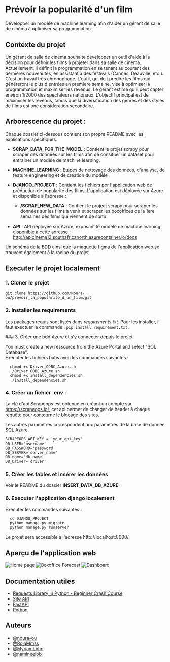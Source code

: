 # Prévoir la popularité d'un film
Développer un modèle de machine learning afin d'aider un gérant de salle de cinéma à optimiser sa programmation.

## Contexte du projet
Un gérant de salle de cinéma souhaite développer un outil d'aide à la décision pour définir les films à projeter dans sa salle de cinéma.  Actuellement, il définit la programmation en se tenant au courant des dernières nouveautés, en assistant à des festivals (Cannes, Deauville, etc.). C'est un travail très chronophage. L'outil, qui doit prédire les films qui généreront le plus d'entrées en première semaine, vise à optimiser la programmation et maximiser les revenus. 
Le gérant estime qu'il peut capter environ 1/2000 des spectateurs nationaux. L'objectif principal est de maximiser les revenus, tandis que la diversification des genres et des styles de films est une considération secondaire.

## Arborescence du projet : 
Chaque dossier ci-dessous contient son propre README avec les explications spécifiques.

 - **SCRAP_DATA_FOR_THE_MODEL** : Contient le projet scrapy pour scraper des données sur les films afin de consituer un dataset pour entrainer un modèle de machine learning.

 - **MACHINE_LEARNING** : Etapes de nettoyage des données, d'analyse, de feature engineering et de création du modèle

 - **DJANGO_PROJECT** : Contient les fichiers por l'application web de préduction de popularité des films.  L'application est déployée sur Azure et disponible à l'adresse :
    - **/SCRAP_NEW_DATA** : Contient le project scrapy pour scraper les données sur les films à venir et scraper les boxoffices de la 1ère semaines dès films qui viennent de sortir

- **API** : API déployée sur Azure, exposant le modèle de machine learning, disponible à cette adresse : http://apicinema12.southafricanorth.azurecontainer.io/docs

Un schéma de la BDD ainsi que la maquette figma de l'application web se trouvent également à la racine du projet.

## Executer le projet localement
### 1. Cloner le projet
```
git clone https://github.com/Noura-ou/prevoir_la_popularite_d_un_film.git
```


### 2. Installer les requirements
Les packages requis sont listés dans *requirements.txt*. Pour les installer, il faut exectuer la commande : `pip install requirement.txt`.

### 3. Créer une bdd Azure et s'y connecter depuis le projet 

You must create a new ressource from the Azure Portal and select "SQL Database".  
Executer les fichiers bahs avec les commandes suivantes : 
```
  chmod +x Driver_ODBC_Azure.sh  
  ./Driver_ODBC_Azure.sh  
  chmod +x install_dependencies.sh  
  ./install_dependencies.sh  
```

### 4. Créer un fichier **.env** :   
La clé d'api Scrapeops est obtenue en créant un compte sur https://scrapeops.io/, cet api permet de changer de header à chaque requête pour contourne le blocage des sites.

Les autres paramètres correspondent aux paramètres de la base de donnée SQL Azure.
```
SCRAPEOPS_API_KEY = 'your_api_key'  
DB_USER='username'
DB_PASSWORD='password'
DB_SERVER='server_name'
DB_name='db_name'
DB_Driver='driver'
```

### 5. Créer les tables et insérer les données
Voir le README du dossier **INSERT_DATA_DB_AZURE**.

### 6. Executer l'application django localement

Executer les commandes suivantes :
```
  cd DJANGO_PROJECT
  python manage.py migrate  
  python manage.py runserver  
```
Le projet sera accessible à l'adresse http://localhost:8000/.

## Aperçu de l'application web 

![Home page](Screenshots_web_app/homepage.png "Home page")
![Boxoffice Forecast](Screenshots_web_app/boxoffice_forecast.png "Boxoffice Forecast")
![Dashboard](Screenshots_web_app/dashboard.png "Dashboard")


## Documentation utiles

- [Requests Library in Python - Beginner Crash Course](https://www.youtube.com/watch?v=Xi1F2ZMAZ7Q)
- [Site API](https://openweathermap.org/api/hourly-forecast#name5)
- [FastAPI](https://fastapi.tiangolo.com/) 
- [Python](https://docs.python.org/3/)


## Auteurs

- [@noura-ou](https://github.com/Noura-ou)
- [@RolaMmss](https://github.com/RolaMmss)
- [@MyriamLbhn](https://github.com/MyriamLbhn)
- [@namineelbb ](https://github.com/amineelbb)


